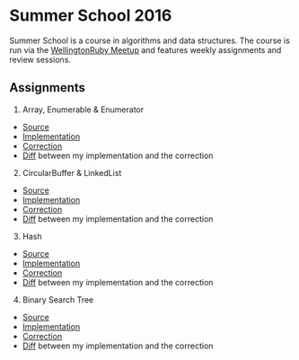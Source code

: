 # Summer School 2016

Summer School is a course in algorithms and data structures. The course is run via the [WellingtonRuby Meetup](https://www.meetup.com/WellingtonRuby) and features weekly assignments and review sessions.

## Assignments

1. Array, Enumerable & Enumerator
  - [Source](../../commit/a01-src)
  - [Implementation](../../compare/a01-src...a01-impl)
  - [Correction](../../compare/a01-src...a01-corr)
  - [Diff](../../compare/a01-impl...a01-corr) between my implementation and the correction
2. CircularBuffer & LinkedList
  - [Source](../../commit/a02-src)
  - [Implementation](../../compare/a02-src...a02-impl)
  - [Correction](../../compare/a02-src...a02-corr)
  - [Diff](../../compare/a02-impl...a02-corr) between my implementation and the correction
3. Hash
  - [Source](../../commit/a03-src)
  - [Implementation](../../compare/a03-src...a03-impl)
  - [Correction](../../compare/a03-src...a03-corr)
  - [Diff](../../compare/a03-impl...a03-corr) between my implementation and the correction
4. Binary Search Tree
  - [Source](../../commit/a04-src)
  - [Implementation](../../compare/a04-src...a04-impl)
  - [Correction](../../compare/a04-src...a04-corr)
  - [Diff](../../compare/a04-impl...a04-corr) between my implementation and the correction
